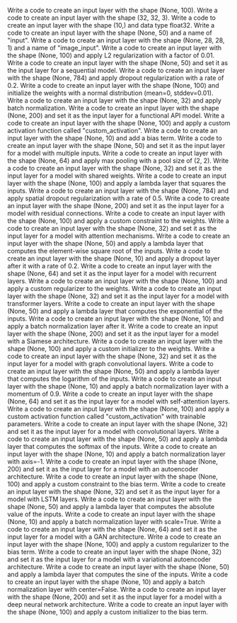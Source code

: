 Write a code to create an input layer with the shape (None, 100).
Write a code to create an input layer with the shape (32, 32, 3).
Write a code to create an input layer with the shape (10,) and data type float32.
Write a code to create an input layer with the shape (None, 50) and a name of "input".
Write a code to create an input layer with the shape (None, 28, 28, 1) and a name of "image_input".
Write a code to create an input layer with the shape (None, 100) and apply L2 regularization with a factor of 0.01.
Write a code to create an input layer with the shape (None, 50) and set it as the input layer for a sequential model.
Write a code to create an input layer with the shape (None, 784) and apply dropout regularization with a rate of 0.2.
Write a code to create an input layer with the shape (None, 100) and initialize the weights with a normal distribution (mean=0, stddev=0.01).
Write a code to create an input layer with the shape (None, 32) and apply batch normalization.
Write a code to create an input layer with the shape (None, 200) and set it as the input layer for a functional API model.
Write a code to create an input layer with the shape (None, 100) and apply a custom activation function called "custom_activation".
Write a code to create an input layer with the shape (None, 10) and add a bias term.
Write a code to create an input layer with the shape (None, 50) and set it as the input layer for a model with multiple inputs.
Write a code to create an input layer with the shape (None, 64) and apply max pooling with a pool size of (2, 2).
Write a code to create an input layer with the shape (None, 32) and set it as the input layer for a model with shared weights.
Write a code to create an input layer with the shape (None, 100) and apply a lambda layer that squares the inputs.
Write a code to create an input layer with the shape (None, 784) and apply spatial dropout regularization with a rate of 0.5.
Write a code to create an input layer with the shape (None, 200) and set it as the input layer for a model with residual connections.
Write a code to create an input layer with the shape (None, 100) and apply a custom constraint to the weights.
Write a code to create an input layer with the shape (None, 32) and set it as the input layer for a model with attention mechanisms.
Write a code to create an input layer with the shape (None, 50) and apply a lambda layer that computes the element-wise square root of the inputs.
Write a code to create an input layer with the shape (None, 10) and apply a dropout layer after it with a rate of 0.2.
Write a code to create an input layer with the shape (None, 64) and set it as the input layer for a model with recurrent layers.
Write a code to create an input layer with the shape (None, 100) and apply a custom regularizer to the weights.
Write a code to create an input layer with the shape (None, 32) and set it as the input layer for a model with transformer layers.
Write a code to create an input layer with the shape (None, 50) and apply a lambda layer that computes the exponential of the inputs.
Write a code to create an input layer with the shape (None, 10) and apply a batch normalization layer after it.
Write a code to create an input layer with the shape (None, 200) and set it as the input layer for a model with a Siamese architecture.
Write a code to create an input layer with the shape (None, 100) and apply a custom initializer to the weights.
Write a code to create an input layer with the shape (None, 32) and set it as the input layer for a model with graph convolutional layers.
Write a code to create an input layer with the shape (None, 50) and apply a lambda layer that computes the logarithm of the inputs.
Write a code to create an input layer with the shape (None, 10) and apply a batch normalization layer with a momentum of 0.9.
Write a code to create an input layer with the shape (None, 64) and set it as the input layer for a model with self-attention layers.
Write a code to create an input layer with the shape (None, 100) and apply a custom activation function called "custom_activation" with trainable parameters.
Write a code to create an input layer with the shape (None, 32) and set it as the input layer for a model with convolutional layers.
Write a code to create an input layer with the shape (None, 50) and apply a lambda layer that computes the softmax of the inputs.
Write a code to create an input layer with the shape (None, 10) and apply a batch normalization layer with axis=-1.
Write a code to create an input layer with the shape (None, 200) and set it as the input layer for a model with an autoencoder architecture.
Write a code to create an input layer with the shape (None, 100) and apply a custom constraint to the bias term.
Write a code to create an input layer with the shape (None, 32) and set it as the input layer for a model with LSTM layers.
Write a code to create an input layer with the shape (None, 50) and apply a lambda layer that computes the absolute value of the inputs.
Write a code to create an input layer with the shape (None, 10) and apply a batch normalization layer with scale=True.
Write a code to create an input layer with the shape (None, 64) and set it as the input layer for a model with a GAN architecture.
Write a code to create an input layer with the shape (None, 100) and apply a custom regularizer to the bias term.
Write a code to create an input layer with the shape (None, 32) and set it as the input layer for a model with a variational autoencoder architecture.
Write a code to create an input layer with the shape (None, 50) and apply a lambda layer that computes the sine of the inputs.
Write a code to create an input layer with the shape (None, 10) and apply a batch normalization layer with center=False.
Write a code to create an input layer with the shape (None, 200) and set it as the input layer for a model with a deep neural network architecture.
Write a code to create an input layer with the shape (None, 100) and apply a custom initializer to the bias term.